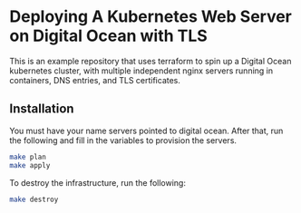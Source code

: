 # Deploying A Kubernetes Web Server on Digital Ocean with TLS
This is an example repository that uses terraform to spin up a Digital Ocean kubernetes cluster, with multiple independent nginx servers running in containers, DNS entries, and TLS certificates.


## Installation
You must have your name servers pointed to digital ocean. After that, run the following and fill in the variables to provision the servers.

```bash
make plan
make apply
```

To destroy the infrastructure, run the following:
```bash
make destroy
```
